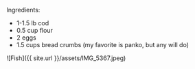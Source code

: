 Ingredients: 
- 1-1.5 lb cod 
- 0.5 cup flour
- 2 eggs
- 1.5 cups bread crumbs (my favorite is panko, but any will do) 

![Fish]({{ site.url }}/assets/IMG_5367.jpeg)
